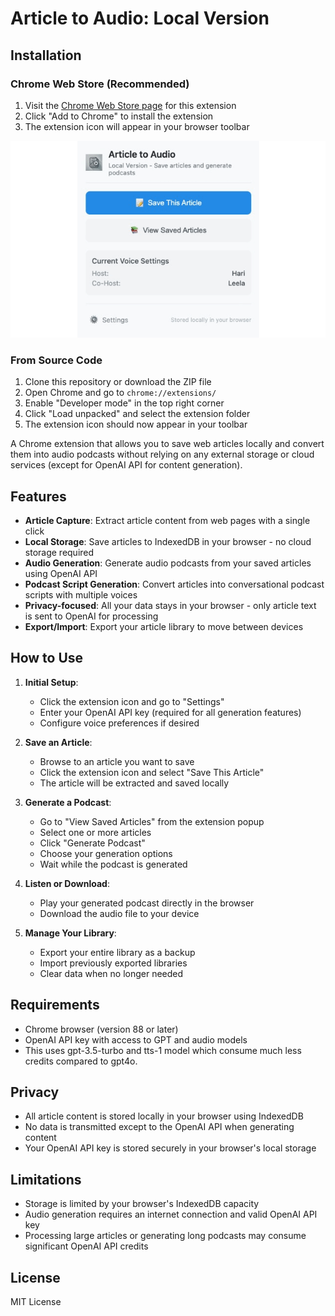 # Article to Audio: Local Version

## Installation

### Chrome Web Store (Recommended)
1. Visit the [Chrome Web Store page](https://chrome.google.com/webstore/detail/YOUR_EXTENSION_ID) for this extension
2. Click "Add to Chrome" to install the extension
3. The extension icon will appear in your browser toolbar

![Article to Audio Extension Demo](demo.gif)

### From Source Code
1. Clone this repository or download the ZIP file
2. Open Chrome and go to `chrome://extensions/`
3. Enable "Developer mode" in the top right corner
4. Click "Load unpacked" and select the extension folder
5. The extension icon should now appear in your toolbar

A Chrome extension that allows you to save web articles locally and convert them into audio podcasts without relying on any external storage or cloud services (except for OpenAI API for content generation).

## Features

- **Article Capture**: Extract article content from web pages with a single click
- **Local Storage**: Save articles to IndexedDB in your browser - no cloud storage required
- **Audio Generation**: Generate audio podcasts from your saved articles using OpenAI API
- **Podcast Script Generation**: Convert articles into conversational podcast scripts with multiple voices
- **Privacy-focused**: All your data stays in your browser - only article text is sent to OpenAI for processing
- **Export/Import**: Export your article library to move between devices

## How to Use

1. **Initial Setup**:
   - Click the extension icon and go to "Settings"
   - Enter your OpenAI API key (required for all generation features)
   - Configure voice preferences if desired

2. **Save an Article**:
   - Browse to an article you want to save
   - Click the extension icon and select "Save This Article"
   - The article will be extracted and saved locally

3. **Generate a Podcast**:
   - Go to "View Saved Articles" from the extension popup
   - Select one or more articles
   - Click "Generate Podcast"
   - Choose your generation options
   - Wait while the podcast is generated

4. **Listen or Download**:
   - Play your generated podcast directly in the browser
   - Download the audio file to your device

5. **Manage Your Library**:
   - Export your entire library as a backup
   - Import previously exported libraries
   - Clear data when no longer needed

## Requirements

- Chrome browser (version 88 or later)
- OpenAI API key with access to GPT and audio models 
- This uses gpt-3.5-turbo and tts-1 model which consume much less credits compared to gpt4o.

## Privacy

- All article content is stored locally in your browser using IndexedDB
- No data is transmitted except to the OpenAI API when generating content
- Your OpenAI API key is stored securely in your browser's local storage

## Limitations

- Storage is limited by your browser's IndexedDB capacity
- Audio generation requires an internet connection and valid OpenAI API key
- Processing large articles or generating long podcasts may consume significant OpenAI API credits

## License

MIT License

